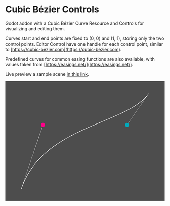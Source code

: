# Cubic Bézier Controls
Godot addon with a Cubic Bézier Curve Resource and Controls for visualizing and
editing them.

Curves start and end points are fixed to (0, 0) and (1, 1), storing only the
two control points. Editor Control have one handle for each control point,
similar to [https://cubic-bezier.com](https://cubic-bezier.com).

Predefined curves for common easing functions are also available, with values
taken from [https://easings.net/](https://easings.net/).

Live preview a sample scene [in this link](https://gilzoide.github.io/godot-cubic-bezier-controls/).

![Bézier Curve editor sample](screenshots/sample1.png)
